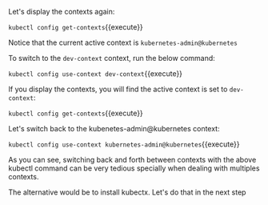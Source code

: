 Let's display the contexts again:

`kubectl config get-contexts`{{execute}}

Notice that the current active context is  `kubernetes-admin@kubernetes`

To switch to the `dev-context` context, run the below command:

`kubectl config use-context dev-context`{{execute}}

If you display the contexts, you will find the active context is set to  `dev-context`:

`kubectl config get-contexts`{{execute}}


Let's switch back to the kubenetes-admin@kubernetes context:

`kubectl config use-context kubernetes-admin@kubernetes`{{execute}}

As you can see, switching back and forth between contexts with the above kubectl command can be very tedious specially when dealing with multiples contexts.

The alternative would be to install kubectx. Let's do that in the next step